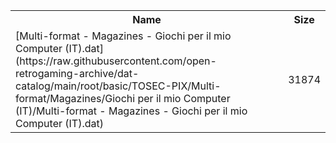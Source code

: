 <table>
<tr><th>Name</th><th>Size</th></tr>
<tr><td>
[Multi-format - Magazines - Giochi per il mio Computer (IT).dat](https://raw.githubusercontent.com/open-retrogaming-archive/dat-catalog/main/root/basic/TOSEC-PIX/Multi-format/Magazines/Giochi per il mio Computer (IT)/Multi-format - Magazines - Giochi per il mio Computer (IT).dat)
</td><td>31874</td></tr>
</table>
